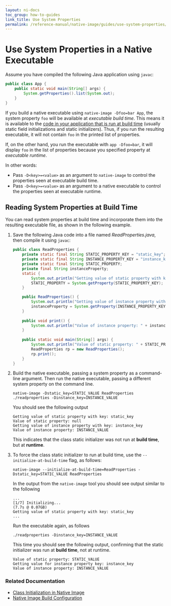 ```yaml
---
layout: ni-docs
toc_group: how-to-guides
link_title: Use System Properties
permalink: /reference-manual/native-image/guides/use-system-properties/
---
```


# Use System Properties in a Native Executable

Assume you have compiled the following Java application using `javac`:
```java
public class App {
    public static void main(String[] args) {
        System.getProperties().list(System.out);
    }
}
```
If you build a native executable using `native-image -Dfoo=bar App`, the system property `foo` will be available at *executable build time*. This means it is available to the [code in your application that is run at build time](http://www.graalvm.org/sdk/javadoc/org/graalvm/nativeimage/ImageInfo.html#inImageBuildtimeCode--) (usually static field initializations and static initializers).
Thus, if you run the resulting executable, it will not contain `foo` in the printed list of properties.

If, on the other hand, you run the executable with `app -Dfoo=bar`, it will display `foo` in the list of properties because you specified property at *executable runtime*.

In other words:
* Pass `-D<key>=<value>` as an argument to `native-image` to control the properties seen at executable build time.
* Pass `-D<key>=<value>` as an argument to a native executable to control the properties seen at executable runtime.

## Reading System Properties at Build Time
You can read system properties at build time and incorporate them into the resulting executable file, as shown in the following example.

1. Save the following Java code into a file named _ReadProperties.java_, then compile it using `javac`:

    ```java
    public class ReadProperties {
        private static final String STATIC_PROPERTY_KEY = "static_key";
        private static final String INSTANCE_PROPERTY_KEY = "instance_key";
        private static final String STATIC_PROPERTY;
        private final String instanceProperty;
        static {
            System.out.println("Getting value of static property with key: " + STATIC_PROPERTY_KEY);
            STATIC_PROPERTY = System.getProperty(STATIC_PROPERTY_KEY);
        }
    
        public ReadProperties() {
            System.out.println("Getting value of instance property with key: " + INSTANCE_PROPERTY_KEY);
            instanceProperty = System.getProperty(INSTANCE_PROPERTY_KEY);
        }
        
        public void print() {
            System.out.println("Value of instance property: " + instanceProperty);
        } 
        
        public static void main(String[] args) {
            System.out.println("Value of static property: " + STATIC_PROPERTY);
            ReadProperties rp = new ReadProperties();
            rp.print();
        } 
    }
    ```

2. Build the native executable, passing a system property as a command-line argument. Then run the native executable, passing a different system property on the command line.

    ```shell
    native-image -Dstatic_key=STATIC_VALUE ReadProperties
    ./readproperties -Dinstance_key=INSTANCE_VALUE
    ```

    You should see the following output

    ```
    Getting value of static property with key: static_key
    Value of static property: null
    Getting value of instance property with key: instance_key
    Value of instance property: INSTANCE_VALUE
    ```

    This indicates that the class static initializer was not run at **build time**, but at **runtime**.

3. To force the class static initializer to run at build time, use the `--initialize-at-build-time` flag, as follows:

    ```shell
    native-image --initialize-at-build-time=ReadProperties -Dstatic_key=STATIC_VALUE ReadProperties
    ```

    In the output from the `native-image` tool you should see output similar to the following

    ```
    ...
    [1/7] Initializing...                                            (7.7s @ 0.07GB)
    Getting value of static property with key: static_key
    ...
    ```
    Run the executable again, as follows

    ```shell
    ./readproperties -Dinstance_key=INSTANCE_VALUE
    ```

    This time you should see the following output, confirming that the static initializer was run at **build time**, not at runtime.

    ```
    Value of static property: STATIC_VALUE
    Getting value for instance property key: instance_key
    Value of instance property: INSTANCE_VALUE
    ```

### Related Documentation

* [Class Initialization in Native Image](../ClassInitialization.md)
* [Native Image Build Configuration](../BuildConfiguration.md)